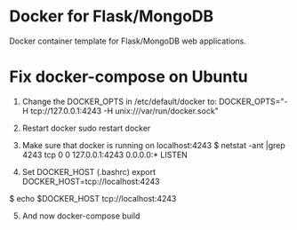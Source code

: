 # Docker for Flask/MongoDB
Docker container template for Flask/MongoDB web applications.

# Fix docker-compose on Ubuntu

1) Change the DOCKER_OPTS in /etc/default/docker to:
DOCKER_OPTS="-H tcp://127.0.0.1:4243 -H unix:///var/run/docker.sock"

2) Restart docker
sudo restart docker

3) Make sure that docker is running on localhost:4243 
$ netstat -ant  |grep 4243
tcp        0      0 127.0.0.1:4243          0.0.0.0:*               LISTEN

4) Set DOCKER_HOST (.bashrc)
export DOCKER_HOST=tcp://localhost:4243

$ echo $DOCKER_HOST
tcp://localhost:4243 

5) And now
docker-compose build
